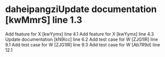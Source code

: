 # daheipangziUpdate documentation [kwMmrS] line 1.3
Add feature for X [kwYymx] line 4.1
Add feature for X [kwYymx] line 4.3
Update documentation [kN9lcc] line 6.2
Add test case for W [ZJG1IR] line 9.1
Add test case for W [ZJG1IR] line 9.3
Add test case for W [Ab7R9d] line 12.1

